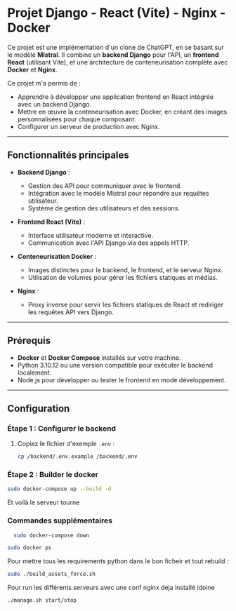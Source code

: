 # Projet Django - React (Vite) - Nginx - Docker

Ce projet est une implémentation d'un clone de ChatGPT, en se basant sur le modèle **Mistral**. Il combine un **backend Django** pour l'API, un **frontend React** (utilisant Vite), et une architecture de conteneurisation complète avec **Docker** et **Nginx**.

Ce projet m'a permis de :
- Apprendre à développer une application frontend en React intégrée avec un backend Django.
- Mettre en œuvre la conteneurisation avec Docker, en créant des images personnalisées pour chaque composant.
- Configurer un serveur de production avec Nginx.

---

## Fonctionnalités principales

- **Backend Django** :
  - Gestion des API pour communiquer avec le frontend.
  - Intégration avec le modèle Mistral pour répondre aux requêtes utilisateur.
  - Système de gestion des utilisateurs et des sessions.

- **Frontend React (Vite)** :
  - Interface utilisateur moderne et interactive.
  - Communication avec l'API Django via des appels HTTP.

- **Conteneurisation Docker** :
  - Images distinctes pour le backend, le frontend, et le serveur Nginx.
  - Utilisation de volumes pour gérer les fichiers statiques et médias.

- **Nginx** :
  - Proxy inverse pour servir les fichiers statiques de React et rediriger les requêtes API vers Django.

---

## Prérequis

- **Docker** et **Docker Compose** installés sur votre machine.
- Python 3.10.12 ou une version compatible pour exécuter le backend localement.
- Node.js pour développer ou tester le frontend en mode développement.

---

## Configuration

### Étape 1 : Configurer le backend

1. Copiez le fichier d'exemple `.env` :
   ```bash
   cp /backend/.env.example /backend/.env
   ```


### Étape 2 : Builder le docker
  ```bash
  sudo docker-compose up --build -d
  ```

Et voilà le serveur tourne
### Commandes supplémentaires
```bash
  sudo docker-compose down
  ```
  ```bash
  sudo docker ps
  ```

  Pour mettre tous les requirements python dans le bon ficheir et tout rebuild :
  ```bash
  sudo ./build_assets_force.sh
  ```

  Pour run les différents serveurs avec une conf nginx deja installé idoine
  ```bash
  ./manage.sh start/stop
  ```